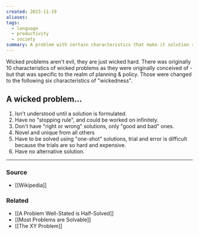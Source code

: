```yaml
---
created: 2023-11-19
aliases: 
tags:
  - language
  - productivity
  - society
summary: A problem with certain characteristics that make it solution resistant
---
```

Wicked problems aren't evil, they are just wicked hard. There was originally 10 characteristics of wicked problems as they were originally conceived of - but that was specific to the realm of planning & policy. Those were changed to the following six characteristics of "wickedness". 

## A wicked problem...
1. Isn't understood until a solution is formulated.
2. Have no "stopping rule", and could be worked on infinitely.
3. Don't have "right or wrong" solutions, only "good and bad" ones. 
4. Novel and unique from all others
5. Have to be solved using "one-shot" solutions, trial and error is difficult because the trials are so hard and expensive.
6. Have no alternative solution.

****
### Source
- [[Wikipedia]]

### Related
- [[A Problem Well-Stated is Half-Solved]]
- [[Most Problems are Solvable]]
- [[The XY Problem]]